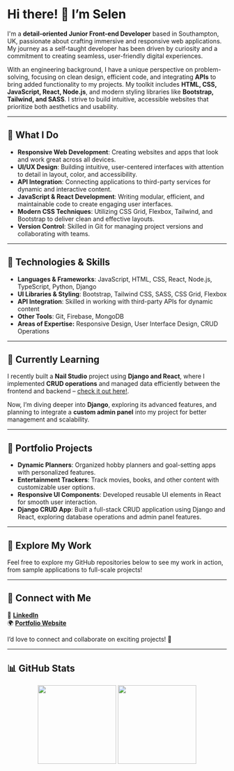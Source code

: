 # Hi there! 👋 I’m Selen

I'm a **detail-oriented Junior Front-end Developer** based in Southampton, UK, passionate about crafting immersive and responsive web applications. My journey as a self-taught developer has been driven by curiosity and a commitment to creating seamless, user-friendly digital experiences.

With an engineering background, I have a unique perspective on problem-solving, focusing on clean design, efficient code, and integrating **APIs** to bring added functionality to my projects. My toolkit includes **HTML, CSS, JavaScript, React, Node.js**, and modern styling libraries like **Bootstrap, Tailwind, and SASS**. I strive to build intuitive, accessible websites that prioritize both aesthetics and usability.

---

## 🌟 What I Do

- **Responsive Web Development**: Creating websites and apps that look and work great across all devices.
- **UI/UX Design**: Building intuitive, user-centered interfaces with attention to detail in layout, color, and accessibility.
- **API Integration**: Connecting applications to third-party services for dynamic and interactive content.
- **JavaScript & React Development**: Writing modular, efficient, and maintainable code to create engaging user interfaces.
- **Modern CSS Techniques**: Utilizing CSS Grid, Flexbox, Tailwind, and Bootstrap to deliver clean and effective layouts.
- **Version Control**: Skilled in Git for managing project versions and collaborating with teams.
  
---

## 🔧 Technologies & Skills

- **Languages & Frameworks**: JavaScript, HTML, CSS, React, Node.js, TypeScript, Python, Django
- **UI Libraries & Styling**: Bootstrap, Tailwind CSS, SASS, CSS Grid, Flexbox
- **API Integration**: Skilled in working with third-party APIs for dynamic content
- **Other Tools**: Git, Firebase, MongoDB
- **Areas of Expertise:** Responsive Design, User Interface Design, CRUD Operations  

---

## 🌱 Currently Learning  

I recently built a **Nail Studio** project using **Django and React**, where I implemented **CRUD operations** and managed data efficiently between the frontend and backend – [check it out here!](https://f0cd3c7e-6ff3-490c-b642-a2b916772aa2.e1-eu-north-azure.choreoapps.dev/).  

Now, I’m diving deeper into **Django**, exploring its advanced features, and planning to integrate a **custom admin panel** into my project for better management and scalability.  

---

## 💼 Portfolio Projects  

- **Dynamic Planners**: Organized hobby planners and goal-setting apps with personalized features.  
- **Entertainment Trackers**: Track movies, books, and other content with customizable user options.  
- **Responsive UI Components**: Developed reusable UI elements in React for smooth user interaction.  
- **Django CRUD App**: Built a full-stack CRUD application using Django and React, exploring database operations and admin panel features.  

---

## 🚀 Explore My Work  

Feel free to explore my GitHub repositories below to see my work in action, from sample applications to full-scale projects!  

---

## 🤝 Connect with Me  

📌 **[LinkedIn](https://www.linkedin.com/in/selenkarakaya/)**  
🌍 **[Portfolio Website](https://selenkarakaya.netlify.app/)**  

I’d love to connect and collaborate on exciting projects! 🚀  

---

## 📊 GitHub Stats  

<div align="center">  
  <img height="180em" src="https://github-readme-stats.vercel.app/api?username=selenkarakaya&show_icons=true&theme=radical" />  
  <img height="180em" src="https://github-readme-stats.vercel.app/api/top-langs/?username=selenkarakaya&layout=compact&theme=radical" />  
</div>

